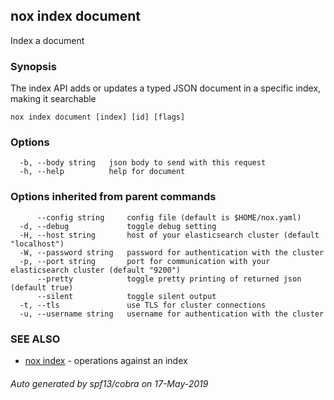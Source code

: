 ## nox index document

Index a document

### Synopsis

The index API adds or updates a typed JSON document in a specific index, making it searchable

```
nox index document [index] [id] [flags]
```

### Options

```
  -b, --body string   json body to send with this request
  -h, --help          help for document
```

### Options inherited from parent commands

```
      --config string     config file (default is $HOME/nox.yaml)
  -d, --debug             toggle debug setting
  -H, --host string       host of your elasticsearch cluster (default "localhost")
  -W, --password string   password for authentication with the cluster
  -p, --port string       port for communication with your elasticsearch cluster (default "9200")
      --pretty            toggle pretty printing of returned json (default true)
      --silent            toggle silent output
  -t, --tls               use TLS for cluster connections
  -u, --username string   username for authentication with the cluster
```

### SEE ALSO

* [nox index](nox_index.md)	 - operations against an index

###### Auto generated by spf13/cobra on 17-May-2019
